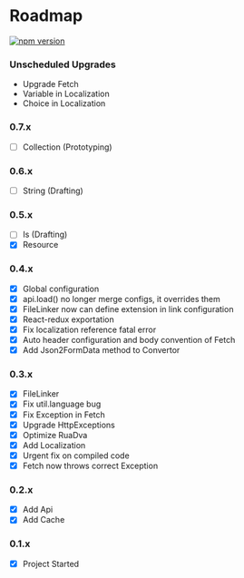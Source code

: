 # Roadmap

[![npm version](https://badge.fury.io/js/rua.svg)](https://badge.fury.io/js/rua)
### Unscheduled Upgrades
- Upgrade Fetch
- Variable in Localization
- Choice in Localization

### 0.7.x
- [ ] Collection (Prototyping)

### 0.6.x
- [ ] String (Drafting)

### 0.5.x
- [ ] Is (Drafting)
- [x] Resource

### 0.4.x
- [x] Global configuration
- [x] api.load() no longer merge configs, it overrides them
- [x] FileLinker now can define extension in link configuration
- [x] React-redux exportation
- [x] Fix localization reference fatal error
- [x] Auto header configuration and body convention of Fetch
- [x] Add Json2FormData method to Convertor

### 0.3.x
- [x] FileLinker
- [x] Fix util.language bug
- [x] Fix Exception in Fetch
- [x] Upgrade HttpExceptions
- [x] Optimize RuaDva
- [x] Add Localization
- [x] Urgent fix on compiled code
- [x] Fetch now throws correct Exception

### 0.2.x
- [x] Add Api
- [x] Add Cache

### 0.1.x
- [x] Project Started

